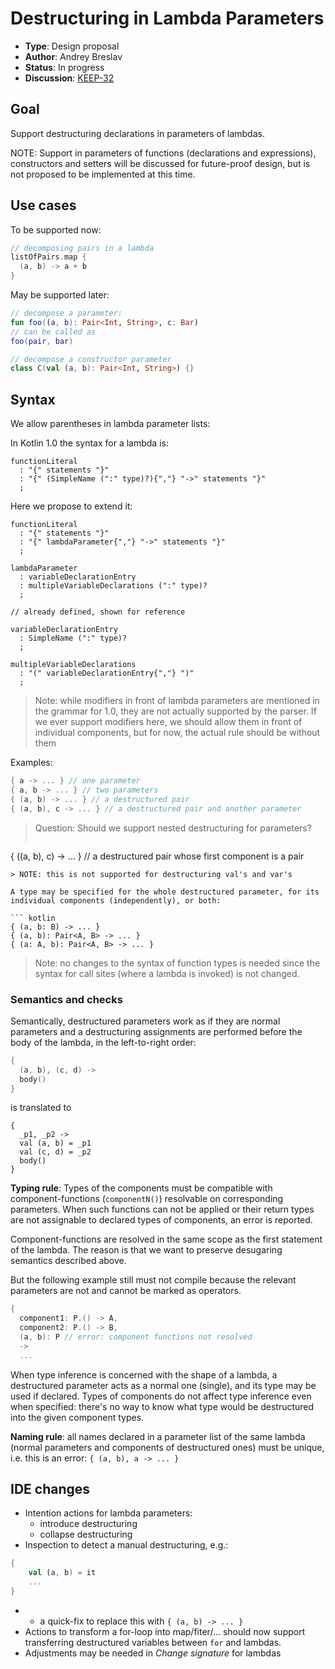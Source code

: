 # Destructuring in Lambda Parameters

* **Type**: Design proposal
* **Author**: Andrey Breslav
* **Status**: In progress
* **Discussion**: [KEEP-32](https://github.com/Kotlin/KEEP/issues/32)

## Goal

Support destructuring declarations in parameters of lambdas.

NOTE: Support in parameters of functions (declarations and expressions), constructors and setters will be discussed for future-proof design, but is not proposed to be implemented at this time.

## Use cases

To be supported now:

``` kotlin
// decomposing pairs in a lambda
listOfPairs.map {
  (a, b) -> a + b
}
```

May be supported later:

``` kotlin
// decompose a parameter:
fun foo((a, b): Pair<Int, String>, c: Bar)
// can be called as
foo(pair, bar)

// decompose a constructor parameter
class C(val (a, b): Pair<Int, String>) {}
```

## Syntax

We allow parentheses in lambda parameter lists:

In Kotlin 1.0 the syntax for a lambda is:

```
functionLiteral
  : "{" statements "}"
  : "{" (SimpleName (":" type)?){","} "->" statements "}"
  ;
```

Here we propose to extend it:

```
functionLiteral
  : "{" statements "}"
  : "{" lambdaParameter{","} "->" statements "}"
  ;
  
lambdaParameter
  : variableDeclarationEntry
  : multipleVariableDeclarations (":" type)? 
  ;
  
// already defined, shown for reference
  
variableDeclarationEntry
  : SimpleName (":" type)?
  ;

multipleVariableDeclarations
  : "(" variableDeclarationEntry{","} ")"
  ;  
```

> Note: while modifiers in front of lambda parameters are mentioned in the grammar for 1.0, they are not actually supported by the parser.
> If we ever support modifiers here, we should allow them in front of individual components, but for now, the actual rule should be without them  

Examples:

``` kotlin
{ a -> ... } // one parameter
{ a, b -> ... } // two parameters
{ (a, b) -> ... } // a destructured pair
{ (a, b), c -> ... } // a destructured pair and another parameter
```

> Question: Should we support nested destructuring for parameters?
> ```
{ ((a, b), c) -> ... } // a destructured pair whose first component is a pair
```
> NOTE: this is not supported for destructuring val's and var's 

A type may be specified for the whole destructured parameter, for its individual components (independently), or both: 

``` kotlin
{ (a, b: B) -> ... }
{ (a, b): Pair<A, B> -> ... }
{ (a: A, b): Pair<A, B> -> ... }
```

> Note: no changes to the syntax of function types is needed since the syntax for call sites (where a lambda is invoked) is not changed.
  
### Semantics and checks

Semantically, destructured parameters work as if they are normal parameters and a destructuring assignments are performed before the body of the lambda, in the left-to-right order:
  
``` kotlin
{ 
  (a, b), (c, d) -> 
  body() 
}
```

is translated to

```
{ 
  _p1, _p2 ->
  val (a, b) = _p1
  val (c, d) = _p2 
  body() 
}
```

**Typing rule**: Types of the components must be compatible with component-functions (`componentN()`) resolvable on corresponding parameters. When such functions can not be applied or their return types are not assignable to declared types of components, an error is reported.
   
Component-functions are resolved in the same scope as the first statement of the lambda.
The reason is that we want to preserve desugaring semantics described above.

But the following example still must not compile because
the relevant parameters are not and cannot be marked as operators.
``` kotlin
{
  component1: P.() -> A,
  component2: P.() -> B,
  (a, b): P // error: component functions not resolved
  -> 
  ...  
```

When type inference is concerned with the shape of a lambda, a destructured parameter acts as a normal one (single), and its type may be used if declared. Types of components do not affect type inference even when specified: there's no way to know what type would be destructured into the given component types. 

**Naming rule**: all names declared in a parameter list of the same lambda (normal parameters and components of destructured ones) must be unique, i.e. this is an error: `{ (a, b), a -> ... }`


## IDE changes

- Intention actions for lambda parameters:
  - introduce destructuring
  - collapse destructuring
- Inspection to detect a manual destructuring, e.g.:

``` kotlin
{
    val (a, b) = it
    ...
}
```
- + a quick-fix to replace this with `{ (a, b) -> ... }`
- Actions to transform a for-loop into map/fiter/... should now support transferring destructured variables between `for` and lambdas.
- Adjustments may be needed in *Change signature* for lambdas 
